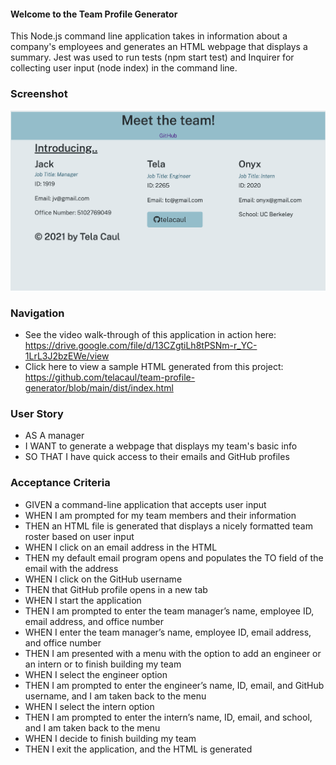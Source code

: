 #### Welcome to the Team Profile Generator 
This Node.js command line application takes in information about a company's employees and generates an HTML webpage that displays a summary. Jest was used to run tests (npm start test) and Inquirer for collecting user input (node index) in the command line. 

### Screenshot
![Final Portfolio](./team_generator.jpg)

### Navigation
* See the video walk-through of this application in action here: https://drive.google.com/file/d/13CZgtiLh8tPSNm-r_YC-1LrL3J2bzEWe/view 
* Click here to view a sample HTML generated from this project: https://github.com/telacaul/team-profile-generator/blob/main/dist/index.html

### User Story
* AS A manager
* I WANT to generate a webpage that displays my team's basic info
* SO THAT I have quick access to their emails and GitHub profiles

### Acceptance Criteria
* GIVEN a command-line application that accepts user input
* WHEN I am prompted for my team members and their information
* THEN an HTML file is generated that displays a nicely formatted team roster based on user input
* WHEN I click on an email address in the HTML
* THEN my default email program opens and populates the TO field of the email with the address
* WHEN I click on the GitHub username
* THEN that GitHub profile opens in a new tab
* WHEN I start the application
* THEN I am prompted to enter the team manager’s name, employee ID, email address, and office number
* WHEN I enter the team manager’s name, employee ID, email address, and office number
* THEN I am presented with a menu with the option to add an engineer or an intern or to finish building my team
* WHEN I select the engineer option
* THEN I am prompted to enter the engineer’s name, ID, email, and GitHub username, and I am taken back to the menu
* WHEN I select the intern option
* THEN I am prompted to enter the intern’s name, ID, email, and school, and I am taken back to the menu
* WHEN I decide to finish building my team
* THEN I exit the application, and the HTML is generated



